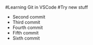 #Learning Git in VSCode
#Try new stuff

- Second commit
- Third commit
- Fourth commit
- Fifth commit
- Sixth commit